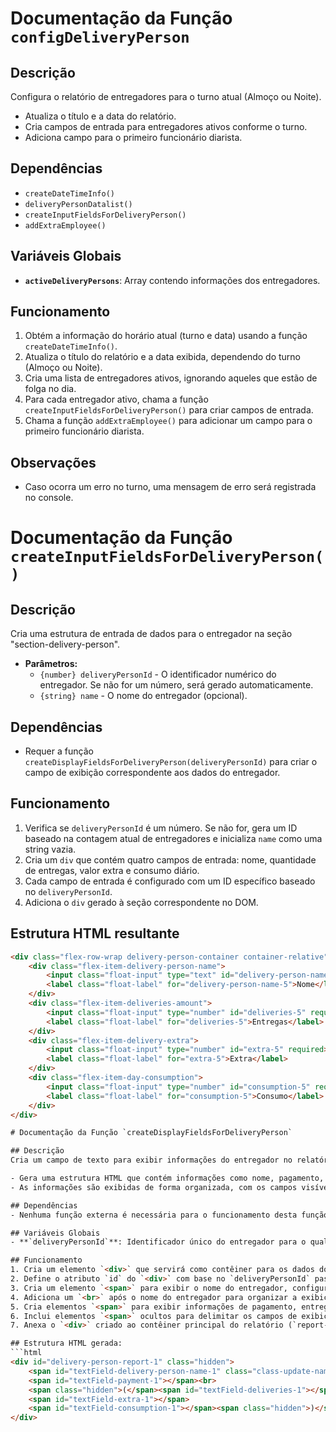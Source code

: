 # Documentação da Função `configDeliveryPerson`

## Descrição
Configura o relatório de entregadores para o turno atual (Almoço ou Noite).

- Atualiza o título e a data do relatório.
- Cria campos de entrada para entregadores ativos conforme o turno.
- Adiciona campo para o primeiro funcionário diarista.

## Dependências
- `createDateTimeInfo()`
- `deliveryPersonDatalist()`
- `createInputFieldsForDeliveryPerson()`
- `addExtraEmployee()`

## Variáveis Globais
- **`activeDeliveryPersons`**: Array contendo informações dos entregadores.

## Funcionamento
1. Obtém a informação do horário atual (turno e data) usando a função `createDateTimeInfo()`.
2. Atualiza o título do relatório e a data exibida, dependendo do turno (Almoço ou Noite).
3. Cria uma lista de entregadores ativos, ignorando aqueles que estão de folga no dia.
4. Para cada entregador ativo, chama a função `createInputFieldsForDeliveryPerson()` para criar campos de entrada.
5. Chama a função `addExtraEmployee()` para adicionar um campo para o primeiro funcionário diarista.

## Observações
- Caso ocorra um erro no turno, uma mensagem de erro será registrada no console.

# Documentação da Função `createInputFieldsForDeliveryPerson()`

## Descrição
Cria uma estrutura de entrada de dados para o entregador na seção "section-delivery-person".

- **Parâmetros:**
  - `{number} deliveryPersonId` - O identificador numérico do entregador. Se não for um número, será gerado automaticamente.
  - `{string} name` - O nome do entregador (opcional).

## Dependências
- Requer a função `createDisplayFieldsForDeliveryPerson(deliveryPersonId)` para criar o campo de exibição correspondente aos dados do entregador.

## Funcionamento
1. Verifica se `deliveryPersonId` é um número. Se não for, gera um ID baseado na contagem atual de entregadores e inicializa `name` como uma string vazia.
2. Cria um `div` que contém quatro campos de entrada: nome, quantidade de entregas, valor extra e consumo diário.
3. Cada campo de entrada é configurado com um ID específico baseado no `deliveryPersonId`.
4. Adiciona o `div` gerado à seção correspondente no DOM.

## Estrutura HTML resultante
```html
<div class="flex-row-wrap delivery-person-container container-relative">
    <div class="flex-item-delivery-person-name">
        <input class="float-input" type="text" id="delivery-person-name-5" list="datalist-delivery-person" value="" required>
        <label class="float-label" for="delivery-person-name-5">Nome</label>
    </div>
    <div class="flex-item-deliveries-amount">
        <input class="float-input" type="number" id="deliveries-5" required>
        <label class="float-label" for="deliveries-5">Entregas</label>
    </div>
    <div class="flex-item-delivery-extra">
        <input class="float-input" type="number" id="extra-5" required>
        <label class="float-label" for="extra-5">Extra</label>
    </div>
    <div class="flex-item-day-consumption">
        <input class="float-input" type="number" id="consumption-5" required>
        <label class="float-label" for="consumption-5">Consumo</label>
    </div>
</div>

# Documentação da Função `createDisplayFieldsForDeliveryPerson`

## Descrição
Cria um campo de texto para exibir informações do entregador no relatório.

- Gera uma estrutura HTML que contém informações como nome, pagamento, entregas, entregas extras e consumo.
- As informações são exibidas de forma organizada, com os campos visíveis apenas quando necessário.

## Dependências
- Nenhuma função externa é necessária para o funcionamento desta função.

## Variáveis Globais
- **`deliveryPersonId`**: Identificador único do entregador para o qual os campos de exibição estão sendo criados.

## Funcionamento
1. Cria um elemento `<div>` que servirá como contêiner para os dados do entregador. Este elemento é configurado para ser inicialmente oculto, utilizando a classe `hidden`.
2. Define o atributo `id` do `<div>` com base no `deliveryPersonId` passado como parâmetro.
3. Cria um elemento `<span>` para exibir o nome do entregador, configurando seu `id` de acordo com o `deliveryPersonId`.
4. Adiciona um `<br>` após o nome do entregador para organizar a exibição dos campos.
5. Cria elementos `<span>` para exibir informações de pagamento, entregas, entregas extras e consumo, utilizando `id`s únicos para cada um com base no `deliveryPersonId`.
6. Inclui elementos `<span>` ocultos para delimitar os campos de exibição (parenteses) quando necessário.
7. Anexa o `<div>` criado ao contêiner principal do relatório (`report-delivery`).

## Estrutura HTML gerada:
```html
<div id="delivery-person-report-1" class="hidden">
    <span id="textField-delivery-person-name-1" class="class-update-name-1"></span>:
    <span id="textField-payment-1"></span><br>
    <span class="hidden">(</span><span id="textField-deliveries-1"></span>
    <span id="textField-extra-1"></span>
    <span id="textField-consumption-1"></span><span class="hidden">)</span>
</div>

